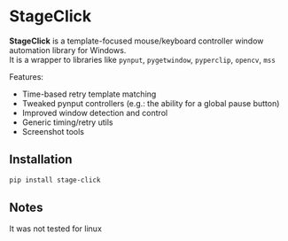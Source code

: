 # StageClick

**StageClick** is a template-focused mouse/keyboard controller window automation library for Windows.  
It is a wrapper to libraries like `pynput`, `pygetwindow`, `pyperclip`, `opencv`, `mss`

Features:
- Time-based retry template matching
- Tweaked pynput controllers (e.g.: the ability for a global pause button)
- Improved window detection and control
- Generic timing/retry utils
- Screenshot tools

## Installation

```bash
pip install stage-click
```

## Notes
It was not tested for linux